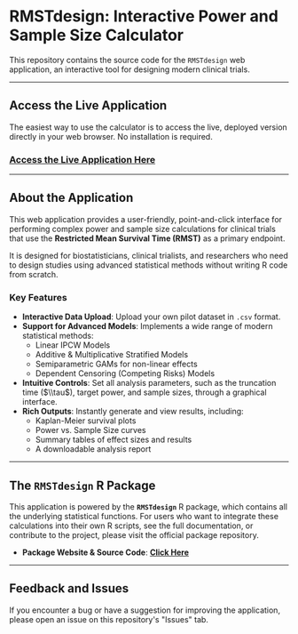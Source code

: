 

# RMSTdesign: Interactive Power and Sample Size Calculator

This repository contains the source code for the `RMSTdesign` web application, an interactive tool for designing modern clinical trials.

-----

## Access the Live Application

The easiest way to use the calculator is to access the live, deployed version directly in your web browser. No installation is required.

### **[Access the Live Application Here](https://arnab96.shinyapps.io/uthsc-app/)**

-----

## About the Application

This web application provides a user-friendly, point-and-click interface for performing complex power and sample size calculations for clinical trials that use the **Restricted Mean Survival Time (RMST)** as a primary endpoint.

It is designed for biostatisticians, clinical trialists, and researchers who need to design studies using advanced statistical methods without writing R code from scratch.

### Key Features

  * **Interactive Data Upload**: Upload your own pilot dataset in `.csv` format.
  * **Support for Advanced Models**: Implements a wide range of modern statistical methods:
      * Linear IPCW Models
      * Additive & Multiplicative Stratified Models
      * Semiparametric GAMs for non-linear effects
      * Dependent Censoring (Competing Risks) Models
  * **Intuitive Controls**: Set all analysis parameters, such as the truncation time ($\\tau$), target power, and sample sizes, through a graphical interface.
  * **Rich Outputs**: Instantly generate and view results, including:
      * Kaplan-Meier survival plots
      * Power vs. Sample Size curves
      * Summary tables of effect sizes and results
      * A downloadable analysis report

-----

## The `RMSTdesign` R Package

This application is powered by the **`RMSTdesign`** R package, which contains all the underlying statistical functions. For users who want to integrate these calculations into their own R scripts, see the full documentation, or contribute to the project, please visit the official package repository.

  * **Package Website & Source Code**: [**Click Here**](https://uthsc-zhang.github.io/RMSTpowerBoost-Package/articles/RMSTpowerBoost.html)

-----

## Feedback and Issues

If you encounter a bug or have a suggestion for improving the application, please open an issue on this repository's "Issues" tab.
